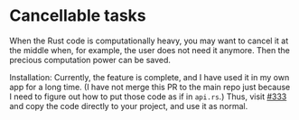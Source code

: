 # Cancellable tasks

When the Rust code is computationally heavy, you may want to cancel it at the middle when, for example, the user does not need it anymore. Then the precious computation power can be saved.

Installation: Currently, the feature is complete, and I have used it in my own app for a long time. (I have not merge this PR to the main repo just because I need to figure out how to put those code as if in `api.rs`.) Thus, visit [#333](https://github.com/fzyzcjy/flutter_rust_bridge/pull/333) and copy the code directly to your project, and use it as normal.
